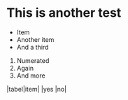 # This is another test

- Item
- Another item
- And a third

1. Numerated
2. Again
3. And more

|tabel|item|
|yes |no|

